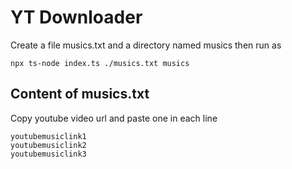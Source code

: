 # YT Downloader

Create a file musics.txt and a directory named musics then run as 

```
npx ts-node index.ts ./musics.txt musics
```

## Content of musics.txt

Copy youtube video url and paste one in each line

```
youtubemusiclink1
youtubemusiclink2
youtubemusiclink3
```